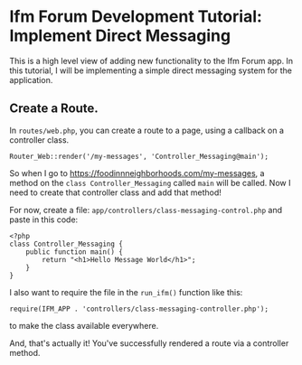 # Ifm Forum Development Tutorial: Implement Direct Messaging
This is a high level view of adding new functionality to the Ifm Forum app. In this tutorial, I will be implementing a simple direct messaging system for the application.

## Create a Route.
In `routes/web.php`, you can create a route to a page, using a callback on a controller class.
```
Router_Web::render('/my-messages', 'Controller_Messaging@main');
```

So when I go to https://foodinnneighborhoods.com/my-messages, a method on the `class Controller_Messaging` called `main` will be called. Now I need to create that controller class and add that method!

For now, create a file: `app/controllers/class-messaging-control.php` and paste in this code:
```
<?php
class Controller_Messaging {
    public function main() {
        return "<h1>Hello Message World</h1>";
    }
}
```

I also want to require the file in the `run_ifm()` function like this:
```
require(IFM_APP . 'controllers/class-messaging-controller.php');
```
to make the class available everywhere.

And, that's actually it! You've successfully rendered a route via a controller method.


